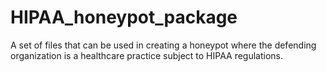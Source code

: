 # HIPAA_honeypot_package
A set of files that can be used in creating a honeypot where the defending organization is a healthcare practice subject to HIPAA regulations.

